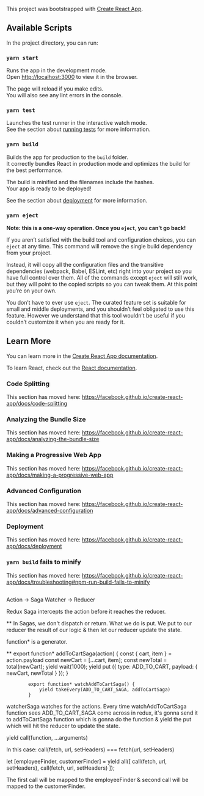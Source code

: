 This project was bootstrapped with [Create React App](https://github.com/facebook/create-react-app).

## Available Scripts

In the project directory, you can run:

### `yarn start`

Runs the app in the development mode.<br />
Open [http://localhost:3000](http://localhost:3000) to view it in the browser.

The page will reload if you make edits.<br />
You will also see any lint errors in the console.

### `yarn test`

Launches the test runner in the interactive watch mode.<br />
See the section about [running tests](https://facebook.github.io/create-react-app/docs/running-tests) for more information.

### `yarn build`

Builds the app for production to the `build` folder.<br />
It correctly bundles React in production mode and optimizes the build for the best performance.

The build is minified and the filenames include the hashes.<br />
Your app is ready to be deployed!

See the section about [deployment](https://facebook.github.io/create-react-app/docs/deployment) for more information.

### `yarn eject`

**Note: this is a one-way operation. Once you `eject`, you can’t go back!**

If you aren’t satisfied with the build tool and configuration choices, you can `eject` at any time. This command will remove the single build dependency from your project.

Instead, it will copy all the configuration files and the transitive dependencies (webpack, Babel, ESLint, etc) right into your project so you have full control over them. All of the commands except `eject` will still work, but they will point to the copied scripts so you can tweak them. At this point you’re on your own.

You don’t have to ever use `eject`. The curated feature set is suitable for small and middle deployments, and you shouldn’t feel obligated to use this feature. However we understand that this tool wouldn’t be useful if you couldn’t customize it when you are ready for it.

## Learn More

You can learn more in the [Create React App documentation](https://facebook.github.io/create-react-app/docs/getting-started).

To learn React, check out the [React documentation](https://reactjs.org/).

### Code Splitting

This section has moved here: https://facebook.github.io/create-react-app/docs/code-splitting

### Analyzing the Bundle Size

This section has moved here: https://facebook.github.io/create-react-app/docs/analyzing-the-bundle-size

### Making a Progressive Web App

This section has moved here: https://facebook.github.io/create-react-app/docs/making-a-progressive-web-app

### Advanced Configuration

This section has moved here: https://facebook.github.io/create-react-app/docs/advanced-configuration

### Deployment

This section has moved here: https://facebook.github.io/create-react-app/docs/deployment

### `yarn build` fails to minify

This section has moved here: https://facebook.github.io/create-react-app/docs/troubleshooting#npm-run-build-fails-to-minify









## 

Action -> Saga Watcher -> Reducer

Redux Saga intercepts the action before it reaches the reducer.


** In Sagas, we don't dispatch or return. What we do is put.
We put to our reducer the result of our logic & then let our reducer update the state.

function* is a generator.

**
            export function* addToCartSaga(action) {
                const { cart, item } = action.payload
                const newCart = [...cart, item];
                const newTotal = total(newCart);
                yield wait(1000);
                yield put ({ type: ADD_TO_CART, payload: { newCart, newTotal } });
            }

            export function* watchAddToCartSaga() {
                yield takeEvery(ADD_TO_CART_SAGA, addToCartSaga)
            }
            
watcherSaga watches for the actions.
Every time watchAddToCartSaga function sees ADD_TO_CART_SAGA come across in redux, it's gonna send it to addToCartSaga function which is gonna do the function & yield the put which will hit the reducer to update the state.

yield call(function, ...arguments)

In this case: call(fetch, url, setHeaders) === fetch(url, setHeaders)


let [employeeFinder, customerFinder] = yield all([
        call(fetch, url, setHeaders),
        call(fetch, url, setHeaders)
      ]);

The first call will be mapped to the employeeFinder & second call will be mapped to the customerFinder.